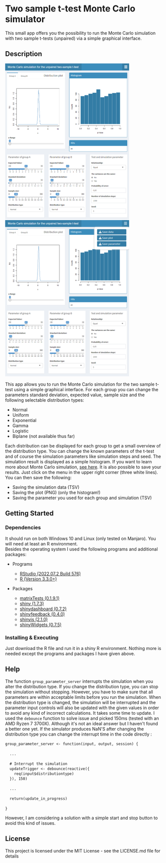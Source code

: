 # Two sample t-test Monte Carlo simulator

This small app offers you the possibility to run the Monte Carlo 
simulation with two sample t-tests (unpaired) via a simple graphical interface.

## Description

<p float="left">
   <img src="images/Overview_Monte_Carlo_simulator_1.png" width= "400" >
   <img src="images/Overview_Monte_Carlo_simulator_2.png" width= "400" >
</p>

This app allows you to run the Monte Carlo simulation for the two sample 
t-test using a simple graphical interface. For each group you can change 
the parameters standard deviation, expected value, sample size and the following 
selectable distribution types:

* Normal
* Uniform
* Exponential
* Gamma
* Logistic
* Biplane (not available thus far)

Each distribution can be displayed for each group to get a small overview 
of the distribution type. You can change the known parameters of the
t-test and of course the simulation parameters like simulation steps and seed.
The simulation result is displayed as a simple histogram. If
you want to learn more about Monte Carlo simulation, 
[see here](https://tjmurphy.github.io/jabstb/ttestmc.html).
It is also possible to save your results. Just click on the 
menu in the upper right corner (three white lines). You can then save 
the following:

* Saving the simulation data (TSV)
* Saving the plot (PNG) (only the histogram!)
* Saving the parameter you used for each group and simulation (TSV)

## Getting Started

### Dependencies

It should run on both Windows 10 and Linux (only tested on Manjaro). You will need at least an R environment.                               
Besides the operating system I used the following programs and additional packages:                                                     

* Programs
   - [RStudio (2022.07.2 Build 576)](https://posit.co/download/rstudio-desktop/)
   - [R (Version 3.3.0+)](https://posit.co/download/rstudio-desktop/)

* Packages
   - [matrixTests (0.1.9.1)](https://cran.r-project.org/web/packages/matrixTests/index.html)
   - [shiny (1.7.3)](https://cran.r-project.org/web/packages/shiny/index.html)
   - [shinydashboard (0.7.2)](https://cran.r-project.org/web/packages/shinydashboard/index.html)
   - [shinyfeedback (0.4.0)](https://cran.rstudio.com/web/packages/shinyFeedback/index.html)
   - [shinyjs (2.1.0)](https://cran.r-project.org/web/packages/shinyjs/index.html)
   - [shinyWidgets (0.7.5)](https://cran.r-project.org/web/packages/shinyWidgets/index.html)

### Installing & Executing 

Just download the R file and run it in a shiny R environment. Nothing more is needed except the programs and 
packages I have given above.

## Help

The function ```group_parameter_server``` interrupts the simulation when you alter the distribution type. 
If you change the distribution type, you can stop the simulation without stopping. 
However, you have to make sure that all parameters are within acceptable limits before you run the simulation. 
When the distribution type is changed, the simulation will be interrupted and the parameter input controls will 
also be updated with the given values in order to avoid any kind of incorrect calculations. It takes some time 
to update. I used the ```debounce``` function to solve issue and picked 150ms (tested with an AMD Ryzen 7 3700X). 
Although it's not an ideal answer but I haven't found a better one yet. If the simulator produces NaN'S after 
changing the distribution type you can change the interrupt time in the code directly :

```
group_parameter_server <- function(input, output, session) {
  
  ...
  
  # Interrupt the simulation 
  updateTrigger <- debounce(reactive({
    req(input$distributiontype) 
  }), 150)
 
  ...
 
  return(update_in_progress)
  
}

```
However, I am considering a solution with a simple start and stop button to avoid this kind of issues.

## License

This project is licensed under the MIT License - see the LICENSE.md file for details
